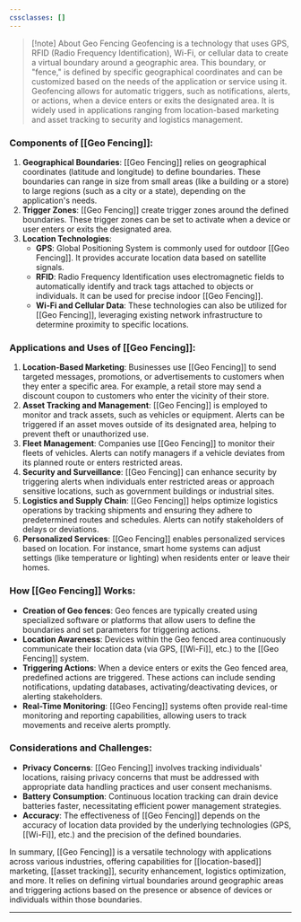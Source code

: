 ```yaml
---
cssclasses: []
---
```

>[!note] About Geo Fencing
>  Geofencing is a technology that uses GPS, RFID (Radio Frequency Identification), Wi-Fi, or cellular data to create a virtual boundary around a geographic area. This boundary, or "fence," is defined by specific geographical coordinates and can be customized based on the needs of the application or service using it. Geofencing allows for automatic triggers, such as notifications, alerts, or actions, when a device enters or exits the designated area. It is widely used in applications ranging from location-based marketing and asset tracking to security and logistics management.
### Components of [[Geo Fencing]]:
1. **Geographical Boundaries**: [[Geo Fencing]] relies on geographical coordinates (latitude and longitude) to define boundaries. These boundaries can range in size from small areas (like a building or a store) to large regions (such as a city or a state), depending on the application's needs.
2. **Trigger Zones**: [[Geo Fencing]] create trigger zones around the defined boundaries. These trigger zones can be set to activate when a device or user enters or exits the designated area.
3. **Location Technologies**:
    - **GPS**: Global Positioning System is commonly used for outdoor [[Geo Fencing]]. It provides accurate location data based on satellite signals.
    - **RFID**: Radio Frequency Identification uses electromagnetic fields to automatically identify and track tags attached to objects or individuals. It can be used for precise indoor [[Geo Fencing]].
    - **Wi-Fi and Cellular Data**: These technologies can also be utilized for [[Geo Fencing]], leveraging existing network infrastructure to determine proximity to specific locations.
### Applications and Uses of [[Geo Fencing]]:
1. **Location-Based Marketing**: Businesses use [[Geo Fencing]] to send targeted messages, promotions, or advertisements to customers when they enter a specific area. For example, a retail store may send a discount coupon to customers who enter the vicinity of their store.
2. **Asset Tracking and Management**: [[Geo Fencing]] is employed to monitor and track assets, such as vehicles or equipment. Alerts can be triggered if an asset moves outside of its designated area, helping to prevent theft or unauthorized use.
3. **Fleet Management**: Companies use [[Geo Fencing]] to monitor their fleets of vehicles. Alerts can notify managers if a vehicle deviates from its planned route or enters restricted areas.
4. **Security and Surveillance**: [[Geo Fencing]] can enhance security by triggering alerts when individuals enter restricted areas or approach sensitive locations, such as government buildings or industrial sites.
5. **Logistics and Supply Chain**: [[Geo Fencing]] helps optimize logistics operations by tracking shipments and ensuring they adhere to predetermined routes and schedules. Alerts can notify stakeholders of delays or deviations.
6. **Personalized Services**: [[Geo Fencing]] enables personalized services based on location. For instance, smart home systems can adjust settings (like temperature or lighting) when residents enter or leave their homes.
### How [[Geo Fencing]] Works:

- **Creation of Geo fences**: Geo fences are typically created using specialized software or platforms that allow users to define the boundaries and set parameters for triggering actions.
- **Location Awareness**: Devices within the Geo fenced area continuously communicate their location data (via GPS, [[Wi-Fi]], etc.) to the [[Geo Fencing]] system.
- **Triggering Actions**: When a device enters or exits the Geo fenced area, predefined actions are triggered. These actions can include sending notifications, updating databases, activating/deactivating devices, or alerting stakeholders.
- **Real-Time Monitoring**: [[Geo Fencing]] systems often provide real-time monitoring and reporting capabilities, allowing users to track movements and receive alerts promptly.
### Considerations and Challenges:

- **Privacy Concerns**: [[Geo Fencing]] involves tracking individuals' locations, raising privacy concerns that must be addressed with appropriate data handling practices and user consent mechanisms.
- **Battery Consumption**: Continuous location tracking can drain device batteries faster, necessitating efficient power management strategies.
- **Accuracy**: The effectiveness of [[Geo Fencing]] depends on the accuracy of location data provided by the underlying technologies (GPS, [[Wi-Fi]], etc.) and the precision of the defined boundaries.

In summary, [[Geo Fencing]] is a versatile technology with applications across various industries, offering capabilities for [[location-based]] marketing, [[asset tracking]], security enhancement, logistics optimization, and more. It relies on defining virtual boundaries around geographic areas and triggering actions based on the presence or absence of devices or individuals within those boundaries.

---

